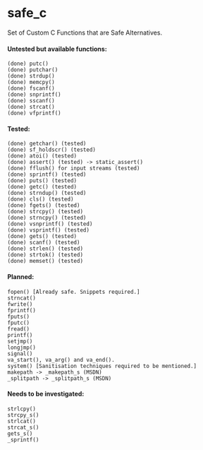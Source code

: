 # safe_c

Set of Custom C Functions that are Safe Alternatives.

#### Untested but available functions:

```
(done) putc()
(done) putchar()
(done) strdup()
(done) memcpy()
(done) fscanf()
(done) snprintf()
(done) sscanf()
(done) strcat()
(done) vfprintf()
```

#### Tested:

```
(done) getchar() (tested)
(done) sf_holdscr() (tested)
(done) atoi() (tested)
(done) assert() (tested) -> static_assert()
(done) fflush() for input streams (tested)
(done) sprintf() (tested)
(done) puts() (tested)
(done) getc() (tested)
(done) strndup() (tested)
(done) cls() (tested)
(done) fgets() (tested)
(done) strcpy() (tested)
(done) strncpy() (tested)
(done) vsnprintf() (tested)
(done) vsprintf() (tested)
(done) gets() (tested)
(done) scanf() (tested)
(done) strlen() (tested)
(done) strtok() (tested)
(done) memset() (tested)
```

#### Planned:

```
fopen() [Already safe. Snippets required.]
strncat()
fwrite()
fprintf()
fputs()
fputc()
fread()
printf()
setjmp()
longjmp()
signal()
va_start(), va_arg() and va_end().
system() [Sanitisation techniques required to be mentioned.]
makepath -> _makepath_s (MSDN)
_splitpath -> _splitpath_s (MSDN)
```

#### Needs to be investigated:

```
strlcpy()
strcpy_s()
strlcat()
strcat_s()
gets_s()
_sprintf()
```
